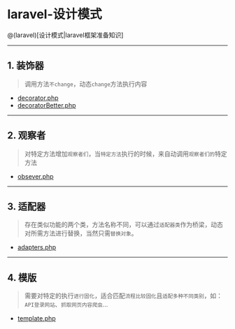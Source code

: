 # laravel-设计模式

@(laravel)[设计模式|laravel框架准备知识]

------
## 1. 装饰器
> 调用方法`不change`，动态`change`方法执行内容
- [decorator.php][decorator.php]
- [decoratorBetter.php][decoratorBetter.php]

[decorator.php]:https://github.com/hackingangle/design-patterns/blob/master/decorator.php
[decoratorBetter.php]:https://github.com/hackingangle/design-patterns/blob/master/decoratorBetter.php

------
## 2. 观察者
> 对特定方法增加`观察者们`，当`特定方法`执行的时候，来自动调用`观察者们的`特定方法
- [obsever.php][obsever.php]

[obsever.php]:https://github.com/hackingangle/design-patterns/blob/master/observer.php

------
## 3. 适配器
> 存在类似功能的两个类，方法名称不同，可以通过`适配器类`作为桥梁，动态对所需方法进行替换，当然只需`替换对象`。
- [adapters.php][adapters.php]

[adapters.php]:https://github.com/hackingangle/design-patterns/blob/master/adapters.php

------
## 4. 模版
> 需要对特定的执行`进行固化`，适合匹配`流程比较固化`且`适配多种不同类别`，如：`API登录网站`、`抓取网页内容爬虫`...
- [template.php][template.php]

[template.php]:https://github.com/hackingangle/design-patterns/blob/master/template.php
